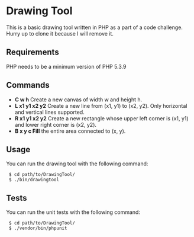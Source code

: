 Drawing Tool
============
This is a basic drawing tool written in PHP as a part of a code challenge. Hurry up to clone it because I will remove it.

Requirements
------------
PHP needs to be a minimum version of PHP 5.3.9

Commands
--------
- __C w h__ Create a new canvas of width w and height h.
- __L x1 y1 x2 y2__ Create a new line from (x1, y1) to (x2, y2). Only horizontal and vertical lines supported.
- __R x1 y1 x2 y2__ Create a new rectangle whose upper left corner is (x1, y1) and lower right corner is (x2, y2).
- __B x y c Fill__ the entire area connected to (x, y).

Usage
-----
You can run the drawing tool with the following command:

     $ cd path/to/DrawingTool/
     $ ./bin/drawingtool
     
Tests
-----
You can run the unit tests with the following command:

     $ cd path/to/DrawingTool/
     $ ./vendor/bin/phpunit